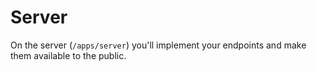 # Server

On the server (`/apps/server`) you'll implement your endpoints and make them available to the public.
